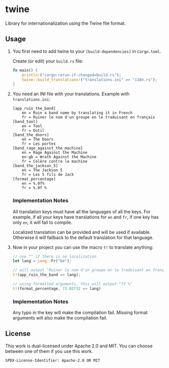 # twine

<!-- cargo-sync-readme start -->

Library for internationalization using the Twine file format.

## Usage

1.  You first need to add twine to your `[build-dependencies]` in `Cargo.toml`.

    Create (or edit) your `build.rs` file:

    ```rust
    fn main() {
        println!("cargo:rerun-if-changed=build.rs");
        twine::build_translations!("translations.ini" => "i18n.rs");
    }
    ```

2.  You need an INI file with your translations. Example with `translations.ini`:

    ```text
    [app_ruin_the_band]
        en = Ruin a band name by translating it in French
        fr = Ruiner le nom d'un groupe en le traduisant en français
    [band_tool]
        en = Tool
        fr = Outil
    [band_the_doors]
        en = The Doors
        fr = Les portes
    [band_rage_against_the_machine]
        en = Rage Against the Machine
        en-gb = Wrath Against the Machine
        fr = Colère contre la machine
    [band_the_jackson_5]
        en = The Jackson 5
        fr = Les 5 fils de Jack
    [format_percentage]
        en = %.0f%
        fr = %.0f %
    ```

    ### Implementation Notes

    All translation keys must have all the languages of all the keys. For example, if all your
    keys have translations for `en` and `fr`, if one key has only `en`, it will fail to
    compile.

    Localized translation can be provided and will be used if available. Otherwise it will
    fallback to the default translation for that language.

3.  Now in your project you can use the macro `t!` to translate anything:

    ```rust
    // use "" if there is no localization
    let lang = Lang::Fr("be");

    // will output "Ruiner le nom d'un groupe en le traduisant en français"
    t!(app_ruin_the_band => lang);

    // using formatted arguments, this will output "73 %"
    t!(format_percentage, 73.02f32 => lang)
    ```

    ### Implementation Notes

    Any typo in the key will make the compilation fail. Missing format arguments will also make
    the compilation fail.

<!-- cargo-sync-readme end -->

## License

This work is dual-licensed under Apache 2.0 and MIT.
You can choose between one of them if you use this work.

`SPDX-License-Identifier: Apache-2.0 OR MIT`
